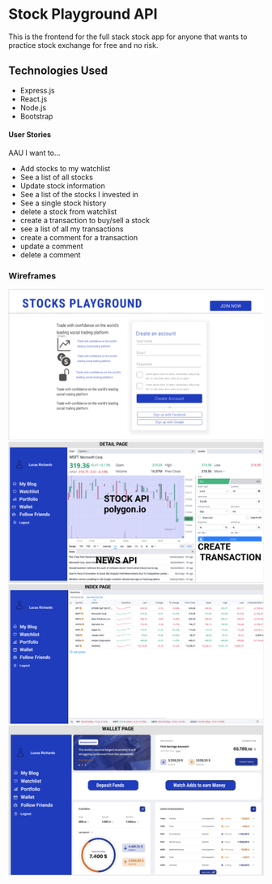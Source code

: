 # Stock Playground API

This is the frontend for the full stack stock app for anyone that wants to practice stock exchange for free and no risk.

## Technologies Used

- Express.js
- React.js
- Node.js
- Bootstrap


#### User Stories

AAU I want to...
- Add stocks to my watchlist
- See a list of all stocks
- Update stock information
- See a list of the stocks I invested in
- See a single stock history
- delete a stock from watchlist
- create a transaction to buy/sell a stock
- see a list of all my transactions
- create a comment for a transaction
- update a comment
- delete a comment

### Wireframes
<img src="public/wireframe1.png" alt="wireframe">
<img src="public/wireframe2.png" alt="wireframe">
<img src="public/wireframe3.png" alt="wireframe">
<img src="public/wireframe4.png" alt="wireframe">

